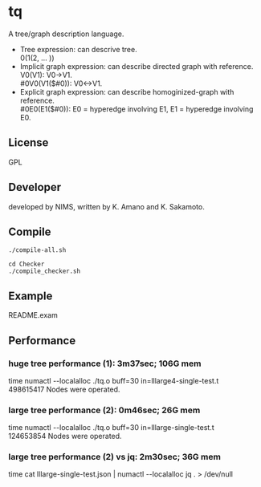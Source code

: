 # tq
A tree/graph description language.
- Tree expression: can descrive tree.    
    0(1(2, ... ))
- Implicit graph expression: can describe directed graph with reference.    
    V0(V1): V0->V1.    
    #0V0(V1($#0)): V0<->V1.    
- Explicit graph expression: can describe homoginized-graph with reference.    
    #0E0(E1($#0)): E0 = hyperedge involving E1, E1 = hyperedge involving E0.

## License
GPL    

## Developer
developed by NIMS,
written by K. Amano and K. Sakamoto.

## Compile
```
./compile-all.sh
```

```
cd Checker
./compile_checker.sh
```
## Example
README.exam

## Performance
### huge tree performance (1): 3m37sec; 106G mem
time numactl --localalloc ./tq.o buff=30 in=lllarge4-single-test.t    
498615417 Nodes were operated.

### large tree performance (2): 0m46sec; 26G mem 
time numactl --localalloc ./tq.o buff=30 in=lllarge-single-test.t    
124653854 Nodes were operated.

### large tree performance (2) vs jq:  2m30sec; 36G mem
time cat lllarge-single-test.json | numactl --localalloc jq . > /dev/null


